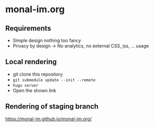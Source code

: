 # monal-im.org

## Requirements
 * Simple design nothing too fancy
 * Privacy by design → No analytics, no external CSS, jss, … usage

## Local rendering
 * git clone this repository
 * `git submodule update --init --remote`
 * `hugo server`
 * Open the shown link

## Rendering of staging branch
https://monal-im.github.io/monal-im.org/
